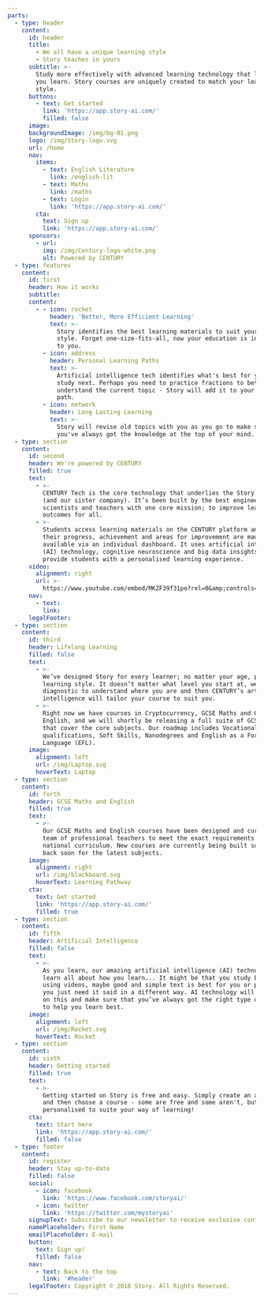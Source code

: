 ```yaml
---
parts:
  - type: header
    content:
      id: header
      title:
        - We all have a unique learning style
        - Story teaches in yours
      subtitle: >-
        Study more effectively with advanced learning technology that learns how
        you learn. Story courses are uniquely created to match your learning
        style.
      buttons:
        - text: Get started
          link: 'https://app.story-ai.com/'
          filled: false
      image:
      backgroundImage: /img/bg-01.png
      logo: /img/Story-logo.svg
      url: /home
      nav:
        items:
          - text: English Literature
            link: /english-lit
          - text: Maths
            link: /maths
          - text: Login
            link: 'https://app.story-ai.com/'
        cta:
          text: Sign up
          link: 'https://app.story-ai.com/'
      sponsors:
        - url:
          img: /img/Century-logo-white.png
          alt: Powered by CENTURY
  - type: features
    content:
      id: first
      header: How it works
      subtitle:
      content:
        - - icon: rocket
            header: 'Better, More Efficient Learning'
            text: >-
              Story identifies the best learning materials to suit your learning
              style. Forget one-size-fits-all, now your education is individual
              to you.
          - icon: address
            header: Personal Learning Paths
            text: >-
              Artificial intelligence tech identifies what's best for you to
              study next. Perhaps you need to practice fractions to better
              understand the current topic - Story will add it to your learning
              path.
          - icon: network
            header: Long Lasting Learning
            text: >-
              Story will revise old topics with you as you go to make sure that
              you've always got the knowledge at the top of your mind.
  - type: section
    content:
      id: second
      header: We're powered by CENTURY
      filled: true
      text:
        - >-
          CENTURY Tech is the core technology that underlies the Story platform
          (and our sister company). It’s been built by the best engineers,
          scientists and teachers with one core mission; to improve learning
          outcomes for all.
        - >-
          Students access learning materials on the CENTURY platform and data on
          their progress, achievement and areas for improvement are made
          available via an individual dashboard. It uses artificial intelligence
          (AI) technology, cognitive neuroscience and big data insights to
          provide students with a personalised learning experience.
      video:
        alignment: right
        url: >-
          https://www.youtube.com/embed/MKZF39f31po?rel=0&amp;controls=1&amp;showinfo=0
      nav:
        - text:
          link:
      legalFooter:
  - type: section
    content:
      id: third
      header: Lifelong Learning
      filled: false
      text:
        - >-
          We’ve designed Story for every learner; no matter your age, place or
          learning style. It doesn’t matter what level you start at, we’ll do a
          diagnostic to understand where you are and then CENTURY’s artificial
          intelligence will tailor your course to suit you.
        - >-
          Right now we have courses in Cryptocurrency, GCSE Maths and GCSE
          English, and we will shortly be releasing a full suite of GCSE courses
          that cover the core subjects. Our roadmap includes Vocational
          qualifications, Soft Skills, Nanodegrees and English as a Foreign
          Language (EFL).
      image:
        alignment: left
        url: /img/Laptop.svg
        hoverText: Laptop
  - type: section
    content:
      id: forth
      header: GCSE Maths and English
      filled: true
      text:
        - >-
          Our GCSE Maths and English courses have been designed and curated by a
          team of professional teachers to meet the exact requirements of the UK
          national curriculum. New courses are currently being built so check
          back soon for the latest subjects.
      image:
        alignment: right
        url: /img/blackboard.svg
        hoverText: Learning Pathway
      cta:
        text: Get started
        link: 'https://app.story-ai.com/'
        filled: true
  - type: section
    content:
      id: fifth
      header: Artificial Intelligence
      filled: false
      text:
        - >-
          As you learn, our amazing artificial intelligence (AI) technology will
          learn all about how you learn... It might be that you study better
          using videos, maybe good and simple text is best for you or perhaps
          you just need it said in a different way. AI technology will pick up
          on this and make sure that you’ve always got the right type of content
          to help you learn best.
      image:
        alignment: left
        url: /img/Rocket.svg
        hoverText: Rocket
  - type: section
    content:
      id: sixth
      header: Getting started
      filled: true
      text:
        - >-
          Getting started on Story is free and easy. Simply create an account
          and then choose a course - some are free and some aren't, but all are
          personalised to suite your way of learning!
      cta:
        text: Start here
        link: 'https://app.story-ai.com/'
        filled: false
  - type: footer
    content:
      id: register
      header: Stay up-to-date
      filled: false
      social:
        - icon: facebook
          link: 'https://www.facebook.com/storyai/'
        - icon: twitter
          link: 'https://twitter.com/mystoryai'
      signupText: Subscribe to our newsletter to receive exclusive content.
      namePlaceholder: First Name
      emailPlaceholder: E-mail
      button:
        text: Sign up!
        filled: false
      nav:
        - text: Back to the top
          link: '#header'
      legalFooter: Copyright © 2018 Story. All Rights Reserved.
---
```


